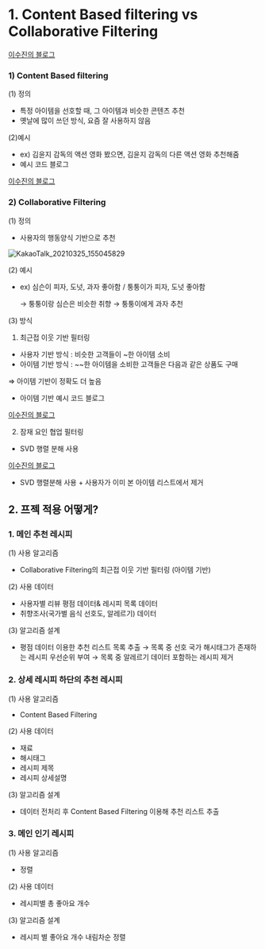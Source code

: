
# 1. Content Based filtering vs Collaborative Filtering

[이수진의 블로그](https://lsjsj92.tistory.com/563)

### 1) Content Based filtering

(1) 정의

- 특정 아이템을 선호할 때, 그 아이템과 비슷한 콘텐츠 추천
- 옛날에 많이 쓰던 방식, 요즘 잘 사용하지 않음

(2)예시

- ex) 김윤지 감독의 액션 영화 봤으면, 김윤지 감독의 다른 액션 영화 추천해줌
- 예시 코드 블로그

[이수진의 블로그](https://lsjsj92.tistory.com/565?category=853217)

### 2) Collaborative Filtering
(1) 정의

- 사용자의 행동양식 기반으로 추천

![KakaoTalk_20210325_155045829](/uploads/836d4e02d5562282f6e50b2d584fbdf6/KakaoTalk_20210325_155045829.png)

(2) 예시

- ex) 심슨이 피자, 도넛, 과자 좋아함 / 퉁퉁이가 피자, 도넛 좋아함

    → 퉁퉁이랑 심슨은 비슷한 취향 → 퉁퉁이에게 과자 추천

(3) 방식

1) 최근접 이웃 기반 필터링

- 사용자 기반 방식 : 비슷한 고객들이 ~한 아이템 소비
- 아이템 기반 방식 : ~~한 아이템을 소비한 고객들은 다음과 같은 상품도 구매

⇒ 아이템 기반이 정확도 더 높음

- 아이템 기반 예시 코드 블로그

[이수진의 블로그](https://lsjsj92.tistory.com/568)

2) 잠재 요인 협업 필터링

- SVD 행렬 분해 사용

[이수진의 블로그](https://lsjsj92.tistory.com/569?category=853217)

- SVD 행렬분해 사용 + 사용자가 이미 본 아이템 리스트에서 제거

[](https://lsjsj92.tistory.com/570?category=853217)

## 2. 프젝 적용 어떻게?

### 1. 메인 추천 레시피

(1) 사용 알고리즘

- Collaborative Filtering의 최근접 이웃 기반 필터링 (아이템 기반)

(2) 사용 데이터 

- 사용자별 리뷰 평점 데이터& 레시피 목록 데이터
- 취향조사(국가별 음식 선호도, 알레르기) 데이터

(3) 알고리즘 설계

- 평점 데이터 이용한 추천 리스트 목록 추출 → 목록 중 선호 국가 해시태그가 존재하는 레시피 우선순위 부여 →  목록 중 알레르기 데이터 포함하는 레시피 제거

### 2. 상세 레시피 하단의 추천 레시피

(1) 사용 알고리즘

- Content Based Filtering

(2) 사용 데이터

- 재료
- 해시태그
- 레시피 제목
- 레시피 상세설명

(3) 알고리즘 설계

- 데이터 전처리 후 Content Based Filtering 이용해 추천 리스트 추출

### 3. 메인 인기 레시피

(1) 사용 알고리즘

- 정렬

(2) 사용 데이터

- 레시피별 총 좋아요 개수

(3) 알고리즘 설계

- 레시피 별 좋아요 개수 내림차순 정렬

